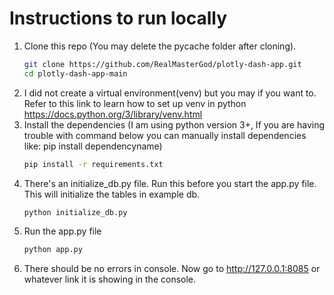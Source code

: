# Instructions to run locally
1. Clone this repo (You may delete the pycache folder after cloning).
   ```bash
   git clone https://github.com/RealMasterGod/plotly-dash-app.git
   cd plotly-dash-app-main
   ```
2. I did not create a virtual environment(venv) but you may if you want to.
   Refer to this link to learn how to set up venv in python https://docs.python.org/3/library/venv.html
3. Install the dependencies (I am using python version 3+, If you are having trouble with command below you can manually install dependencies like: pip install dependencyname)
   ```bash
   pip install -r requirements.txt
   ```
4. There's an initialize_db.py file. Run this before you start the app.py file. This will initialize the tables in example db.
   ```bash
   python initialize_db.py
   ```
5. Run the app.py file
   ```bash
   python app.py
6. There should be no errors in console. Now go to http://127.0.0.1:8085 or whatever link it is showing in the console.
   
